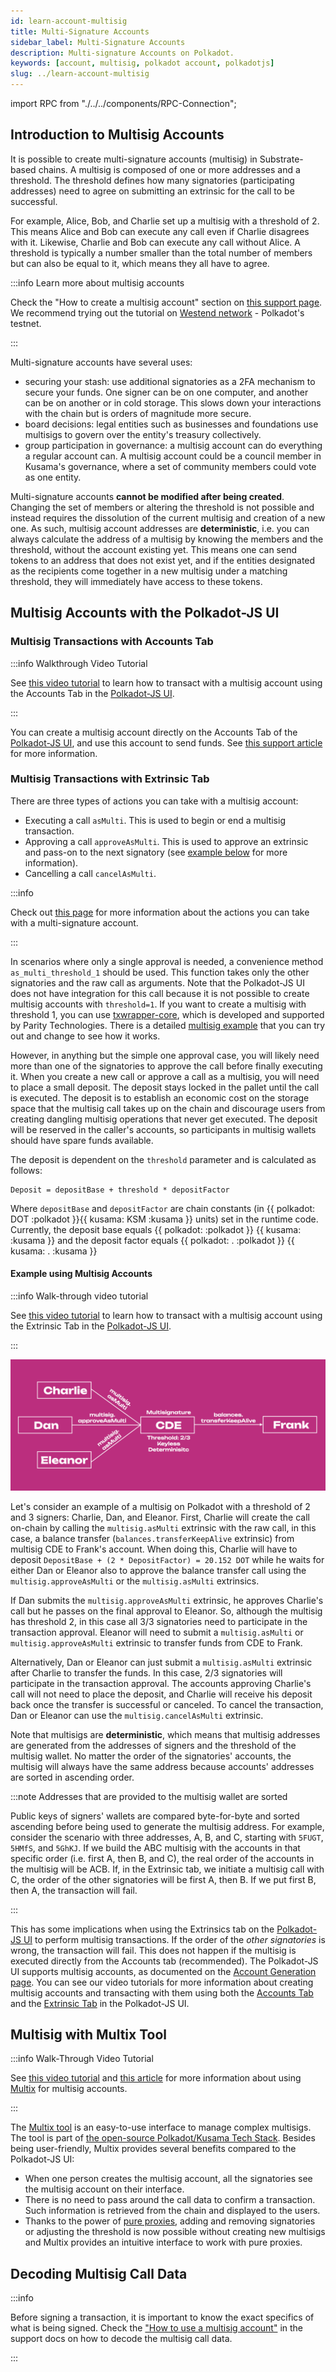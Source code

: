 ```yaml
---
id: learn-account-multisig
title: Multi-Signature Accounts
sidebar_label: Multi-Signature Accounts
description: Multi-signature Accounts on Polkadot.
keywords: [account, multisig, polkadot account, polkadotjs]
slug: ../learn-account-multisig
---
```


import RPC from "./../../components/RPC-Connection";

## Introduction to Multisig Accounts

It is possible to create multi-signature accounts (multisig) in Substrate-based chains. A multisig
is composed of one or more addresses and a threshold. The threshold defines how many signatories
(participating addresses) need to agree on submitting an extrinsic for the call to be successful.

For example, Alice, Bob, and Charlie set up a multisig with a threshold of 2. This means Alice and
Bob can execute any call even if Charlie disagrees with it. Likewise, Charlie and Bob can execute
any call without Alice. A threshold is typically a number smaller than the total number of members
but can also be equal to it, which means they all have to agree.

:::info Learn more about multisig accounts

Check the "How to create a multisig account" section on
[this support page](https://support.polkadot.network/support/solutions/articles/65000181826-how-to-create-and-use-a-multisig-account).
We recommend trying out the tutorial on
[Westend network](../maintain/maintain-networks.md#westend-test-network) - Polkadot's testnet.

:::

Multi-signature accounts have several uses:

- securing your stash: use additional signatories as a 2FA mechanism to secure your funds. One
  signer can be on one computer, and another can be on another or in cold storage. This slows down
  your interactions with the chain but is orders of magnitude more secure.
- board decisions: legal entities such as businesses and foundations use multisigs to govern over
  the entity's treasury collectively.
- group participation in governance: a multisig account can do everything a regular account can. A
  multisig account could be a council member in Kusama's governance, where a set of community
  members could vote as one entity.

Multi-signature accounts **cannot be modified after being created**. Changing the set of members or
altering the threshold is not possible and instead requires the dissolution of the current multisig
and creation of a new one. As such, multisig account addresses are **deterministic**, i.e. you can
always calculate the address of a multisig by knowing the members and the threshold, without the
account existing yet. This means one can send tokens to an address that does not exist yet, and if
the entities designated as the recipients come together in a new multisig under a matching
threshold, they will immediately have access to these tokens.

## Multisig Accounts with the Polkadot-JS UI

### Multisig Transactions with Accounts Tab

:::info Walkthrough Video Tutorial

See [this video tutorial](https://www.youtube.com/watch?v=-cPiKMslZqI) to learn how to transact with
a multisig account using the Accounts Tab in the
[Polkadot-JS UI](https://polkadot.js.org/apps/#/accounts).

:::

You can create a multisig account directly on the Accounts Tab of the
[Polkadot-JS UI](https://polkadot.js.org/apps/#/accounts), and use this account to send funds. See
[this support article](https://support.polkadot.network/support/solutions/articles/65000181826-how-to-create-and-use-a-multisig-account)
for more information.

### Multisig Transactions with Extrinsic Tab

There are three types of actions you can take with a multisig account:

- Executing a call `asMulti`. This is used to begin or end a multisig transaction.
- Approving a call `approveAsMulti`. This is used to approve an extrinsic and pass-on to the next
  signatory (see [example below](#example-using-multi-signature-accounts) for more information).
- Cancelling a call `cancelAsMulti`.

:::info

Check out [this page](https://polkadot.js.org/docs/substrate/extrinsics#multisig) for more
information about the actions you can take with a multi-signature account.

:::

In scenarios where only a single approval is needed, a convenience method `as_multi_threshold_1`
should be used. This function takes only the other signatories and the raw call as arguments. Note
that the Polkadot-JS UI does not have integration for this call because it is not possible to create
multisig accounts with `threshold=1`. If you want to create a multisig with threshold 1, you can use
[txwrapper-core](https://github.com/paritytech/txwrapper-core), which is developed and supported by
Parity Technologies. There is a detailed
[multisig example](https://github.com/paritytech/txwrapper-core/tree/main/packages/txwrapper-examples/multisig)
that you can try out and change to see how it works.

However, in anything but the simple one approval case, you will likely need more than one of the
signatories to approve the call before finally executing it. When you create a new call or approve a
call as a multisig, you will need to place a small deposit. The deposit stays locked in the pallet
until the call is executed. The deposit is to establish an economic cost on the storage space that
the multisig call takes up on the chain and discourage users from creating dangling multisig
operations that never get executed. The deposit will be reserved in the caller's accounts, so
participants in multisig wallets should have spare funds available.

The deposit is dependent on the `threshold` parameter and is calculated as follows:

```
Deposit = depositBase + threshold * depositFactor
```

Where `depositBase` and `depositFactor` are chain constants (in
{{ polkadot: DOT :polkadot }}{{ kusama: KSM :kusama }} units) set in the runtime code. Currently,
the deposit base equals
{{ polkadot: <RPC network="polkadot" path="consts.multisig.depositBase" defaultValue={200880000000} filter="humanReadable"/> :polkadot }}
{{ kusama: <RPC network="kusama" path="consts.multisig.depositBase" defaultValue={669599996400} filter="humanReadable"/> :kusama }}
and the deposit factor equals
{{ polkadot: <RPC network="polkadot" path="consts.multisig.depositFactor" defaultValue={320000000} filter="humanReadable"/>. :polkadot }}
{{ kusama: <RPC network="kusama" path="consts.multisig.depositFactor" defaultValue={1066665600} filter="humanReadable"/>. :kusama }}

#### Example using Multisig Accounts

:::info Walk-through video tutorial

See [this video tutorial](https://www.youtube.com/watch?v=T0vIuJcTJeQ) to learn how to transact with
a multisig account using the Extrinsic Tab in the
[Polkadot-JS UI](https://polkadot.js.org/apps/#/explorer).

:::

![multisig diagram](../assets/multisig-diagram.png)

Let's consider an example of a multisig on Polkadot with a threshold of 2 and 3 signers: Charlie,
Dan, and Eleanor. First, Charlie will create the call on-chain by calling the `multisig.asMulti`
extrinsic with the raw call, in this case, a balance transfer (`balances.transferKeepAlive`
extrinsic) from multisig CDE to Frank's account. When doing this, Charlie will have to deposit
`DepositBase + (2 * DepositFactor) = 20.152 DOT` while he waits for either Dan or Eleanor also to
approve the balance transfer call using the `multisig.approveAsMulti` or the `multisig.asMulti`
extrinsics.

If Dan submits the `multisig.approveAsMulti` extrinsic, he approves Charlie's call but he passes on
the final approval to Eleanor. So, although the multisig has threshold 2, in this case all 3/3
signatories need to participate in the transaction approval. Eleanor will need to submit a
`multisig.asMulti` or `multisig.approveAsMulti` extrinsic to transfer funds from CDE to Frank.

Alternatively, Dan or Eleanor can just submit a `multisig.asMulti` extrinsic after Charlie to
transfer the funds. In this case, 2/3 signatories will participate in the transaction approval. The
accounts approving Charlie's call will not need to place the deposit, and Charlie will receive his
deposit back once the transfer is successful or canceled. To cancel the transaction, Dan or Eleanor
can use the `multisig.cancelAsMulti` extrinsic.

Note that multisigs are **deterministic**, which means that multisig addresses are generated from
the addresses of signers and the threshold of the multisig wallet. No matter the order of the
signatories' accounts, the multisig will always have the same address because accounts' addresses
are sorted in ascending order.

:::note Addresses that are provided to the multisig wallet are sorted

Public keys of signers' wallets are compared byte-for-byte and sorted ascending before being used to
generate the multisig address. For example, consider the scenario with three addresses, A, B, and C,
starting with `5FUGT`, `5HMfS`, and `5GhKJ`. If we build the ABC multisig with the accounts in that
specific order (i.e. first A, then B, and C), the real order of the accounts in the multisig will be
ACB. If, in the Extrinsic tab, we initiate a multisig call with C, the order of the other
signatories will be first A, then B. If we put first B, then A, the transaction will fail.

:::

This has some implications when using the Extrinsics tab on the
[Polkadot-JS UI](https://polkadot.js.org/apps/#/accounts) to perform multisig transactions. If the
order of the _other signatories_ is wrong, the transaction will fail. This does not happen if the
multisig is executed directly from the Accounts tab (recommended). The Polkadot-JS UI supports
multisig accounts, as documented on the
[Account Generation page](learn-account-generation.md#multi-signature-accounts). You can see our
video tutorials for more information about creating multisig accounts and transacting with them
using both the [Accounts Tab](https://www.youtube.com/watch?v=-cPiKMslZqI) and the
[Extrinsic Tab](https://www.youtube.com/watch?v=T0vIuJcTJeQ) in the Polkadot-JS UI.

## Multisig with Multix Tool

:::info Walk-Through Video Tutorial

See [this video tutorial](https://www.youtube.com/watch?v=APxPsawebJw) and
[this article](https://blog.chainsafe.io/multix-a-simple-interface-to-manage-complex-multisigs-on-polkadot-97328be26f9d)
for more information about using [Multix](https://multix.chainsafe.io/) for multisig accounts.

:::

The [Multix tool](https://multix.chainsafe.io/) is an easy-to-use interface to manage complex
multisigs. The tool is part of
[the open-source Polkadot/Kusama Tech Stack](https://wiki.polkadot.network/docs/build-open-source#user-interface).
Besides being user-friendly, Multix provides several benefits compared to the Polkadot-JS UI:

- When one person creates the multisig account, all the signatories see the multisig account on
  their interface.
- There is no need to pass around the call data to confirm a transaction. Such information is
  retrieved from the chain and displayed to the users.
- Thanks to the power of [pure proxies](../learn/learn-proxies-pure.md#anonymous-proxy-pure-proxy),
  adding and removing signatories or adjusting the threshold is now possible without creating new
  multisigs and Multix provides an intuitive interface to work with pure proxies.

## Decoding Multisig Call Data

:::info

Before signing a transaction, it is important to know the exact specifics of what is being signed.
Check the
["How to use a multisig account"](https://support.polkadot.network/support/solutions/articles/65000181826-how-to-create-and-use-a-multisig-account)
in the support docs on how to decode the multisig call data.

:::
